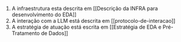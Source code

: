 1. A infraestrutura esta descrita em [[Descrição da INFRA para desenvolvimento do EDA]]
2. A interação com a LLM está descrita em [[protocolo-de-interacao]]
3. A estratégia de atuação está escrita em [[Estratégia de EDA e Pré-Tratamento de Dados]]
